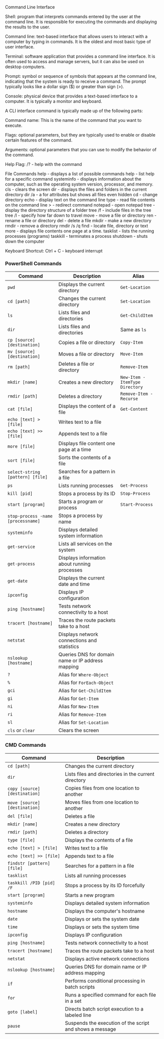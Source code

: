 Command Line Interface

Shell: program that interprets commands entered by the user at the command line. 
It is responsible for executing the commands and displaying the results to the user.

Command line: text-based interface that allows users to interact with a computer by typing in commands. 
It is the oldest and most basic type of user interface.

Terminal: software application that provides a command line interface. 
It is often used to access and manage servers, but it can also be used on desktop computers.

Prompt: symbol or sequence of symbols that appears at the command line, indicating that the system is ready to receive a command.
The prompt typically looks like a dollar sign ($) or greater than sign (>).

Console: physical device that provides a text-based interface to a computer. 
It is typically a monitor and keyboard.

A CLI interface command is typically made up of the following parts:

Command name: 
    This is the name of the command that you want to execute.

Flags: 
    optional parameters, but they are typically used to enable or disable certain features of the command.

Arguments: 
    optional parameters that you can use to modify the behavior of the command.


Help Flag:
    /? - help with the command

File Commands
    help - displays a list of possible commands
	help <command> - list help for a specific command
    systeminfo - displays information about the computer, such as the operating system version, processor, and memory.
    cls - clears the screen
    dir - displays the files and folders in the current directory
	dir /a - a for attributes but shows all files even hidden
    cd  - change directory
    echo - display text on the command line
    type - read file contents on the command line
    > - redirect command
    notepad - open notepad
    tree - display the directory structure of a folder
	tree /f - include files in the tree
    tree /l <depth> - specify how far down to travel
    move - move a file or directory
    ren - rename a file or directory
    del - delete a file
    mkdir - make a new directory
    rmdir - remove a directory
	rmdir /s /q 
    find - locate file, directory or text
    more - displays file contents one page at a time.
    tasklist - lists the running processes (programs)
    taskkill - terminates a process 
    shutdown - shuts down the computer


Keyboard Shortcut:
    Ctrl + C - keyboard interrupt 



### **PowerShell Commands**

| **Command**                            | **Description**                                      | **Alias**                               |
|----------------------------------------|------------------------------------------------------|-----------------------------------------|
| `pwd`                                  | Displays the current directory                       | `Get-Location`                          |
| `cd [path]`                            | Changes the current directory                        | `Set-Location`                          |
| `ls`                                   | Lists files and directories                          | `Get-ChildItem`                         |
| `dir`                                  | Lists files and directories                          | Same as `ls`                            |
| `cp [source] [destination]`            | Copies a file or directory                           | `Copy-Item`                             |
| `mv [source] [destination]`            | Moves a file or directory                            | `Move-Item`                             |
| `rm [path]`                            | Deletes a file or directory                          | `Remove-Item`                           |
| `mkdir [name]`                         | Creates a new directory                              | `New-Item -ItemType Directory`          |
| `rmdir [path]`                         | Deletes a directory                                  | `Remove-Item -Recurse`                  |
| `cat [file]`                           | Displays the content of a file                       | `Get-Content`                           |
| `echo [text] > [file]`                 | Writes text to a file                                |                                         |
| `echo [text] >> [file]`                | Appends text to a file                               |                                         |
| `more [file]`                          | Displays file content one page at a time             |                                         |
| `sort [file]`                          | Sorts the contents of a file                         |                                         |
| `select-string [pattern] [file]`       | Searches for a pattern in a file                     |                                         |
| `ps`                                   | Lists running processes                              | `Get-Process`                           |
| `kill [pid]`                           | Stops a process by its ID                            | `Stop-Process`                          |
| `start [program]`                      | Starts a program or process                          | `Start-Process`                         |
| `stop-process -name [processname]`     | Stops a process by name                              |                                         |
| `systeminfo`                           | Displays detailed system information                 |                                         |
| `get-service`                          | Lists all services on the system                     |                                         |
| `get-process`                          | Displays information about running processes         |                                         |
| `get-date`                             | Displays the current date and time                   |                                         |
| `ipconfig`                             | Displays IP configuration                            |                                         |
| `ping [hostname]`                      | Tests network connectivity to a host                 |                                         |
| `tracert [hostname]`                   | Traces the route packets take to a host              |                                         |
| `netstat`                              | Displays network connections and statistics          |                                         |
| `nslookup [hostname]`                  | Queries DNS for domain name or IP address mapping    |                                         |
| `?`                                    | Alias for `Where-Object`                             |                                         |
| `%`                                    | Alias for `ForEach-Object`                           |                                         |
| `gci`                                  | Alias for `Get-ChildItem`                            |                                         |
| `gi`                                   | Alias for `Get-Item`                                 |                                         |
| `ni`                                   | Alias for `New-Item`                                 |                                         |
| `ri`                                   | Alias for `Remove-Item`                              |                                         |
| `sl`                                   | Alias for `Set-Location`                             |                                         |
| `cls` or `clear`                       | Clears the screen                                    |                                         |


### **CMD Commands**

| **Command**                   | **Description**                                          |
|-------------------------------|----------------------------------------------------------|
| `cd [path]`                   | Changes the current directory                            |
| `dir`                         | Lists files and directories in the current directory     |
| `copy [source] [destination]` | Copies files from one location to another                |
| `move [source] [destination]` | Moves files from one location to another                 |
| `del [file]`                  | Deletes a file                                           |
| `mkdir [name]`                | Creates a new directory                                  |
| `rmdir [path]`                | Deletes a directory                                      |
| `type [file]`                 | Displays the contents of a file                          |
| `echo [text] > [file]`        | Writes text to a file                                    |
| `echo [text] >> [file]`       | Appends text to a file                                   |
| `findstr [pattern] [file]`    | Searches for a pattern in a file                         |
| `tasklist`                    | Lists all running processes                              |
| `taskkill /PID [pid] /F`      | Stops a process by its ID forcefully                     |
| `start [program]`             | Starts a new program                                     |
| `systeminfo`                  | Displays detailed system information                     |
| `hostname`                    | Displays the computer's hostname                         |
| `date`                        | Displays or sets the system date                         |
| `time`                        | Displays or sets the system time                         |
| `ipconfig`                    | Displays IP configuration                                |
| `ping [hostname]`             | Tests network connectivity to a host                     |
| `tracert [hostname]`          | Traces the route packets take to a host                  |
| `netstat`                     | Displays active network connections                      |
| `nslookup [hostname]`         | Queries DNS for domain name or IP address mapping        |
| `if`                          | Performs conditional processing in batch scripts         |
| `for`                         | Runs a specified command for each file in a set          |
| `goto [label]`                | Directs batch script execution to a labeled line         |
| `pause`                       | Suspends the execution of the script and shows a message |
